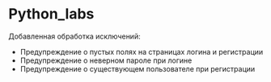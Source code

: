 # Python_labs

Добавленная обработка исключений:
- Предупреждение о пустых полях на страницах логина и регистрации
- Предупреждение о неверном пароле при логине
- Предупреждение о существующем пользователе при регистрации
